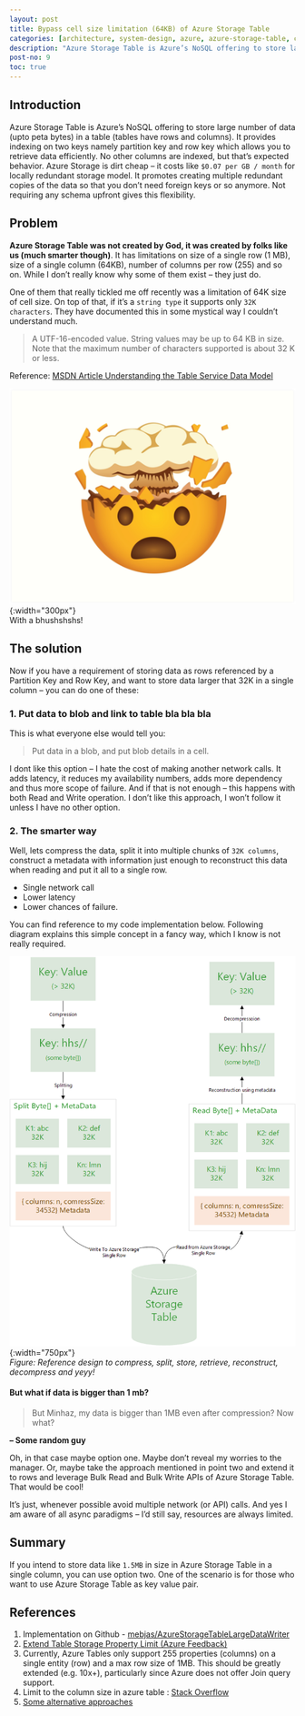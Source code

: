```yaml
---
layout: post
title: Bypass cell size limitation (64KB) of Azure Storage Table
categories: [architecture, system-design, azure, azure-storage-table, compression, distributed-systems, microsoft, open-source, cloud]
description: "Azure Storage Table is Azure’s NoSQL offering to store large number of data (upto peta bytes) in a table (tables have rows and columns). It provides indexing on two keys namely partition key and row key which allows you to retrieve data efficiently. No other columns are indexed, but that’s expected behavior. It has limitations on size of a single row (1 MB), size of a single column (64KB), number of columns per row (255) and so on. While I don’t really know why some of them exist – they just do. In this article <b>I have proposed a naughty but elegant</b> way of bypassing this issue. "
post-no: 9
toc: true
---
```

## Introduction
Azure Storage Table is Azure’s NoSQL offering to store large number of data (upto peta bytes) in a table (tables have rows and columns). It provides indexing on two keys namely partition key and row key which allows you to retrieve data efficiently. No other columns are indexed, but that’s expected behavior. Azure Storage is dirt cheap – it costs like `$0.07 per GB / month` for locally redundant storage model. It promotes creating multiple redundant copies of the data so that you don’t need foreign keys or so anymore. Not requiring any schema upfront gives this flexibility.

## Problem
**Azure Storage Table was not created by God, it was created by folks like us (much smarter though)**. It has limitations on size of a single row (1 MB), size of a single column (64KB), number of columns per row (255) and so on. While I don’t really know why some of them exist – they just do.

One of them that really tickled me off recently was a limitation of 64K size of cell size. On top of that, if it’s a `string type` it supports only `32K characters`.  They have documented this in some mystical way I couldn’t understand much. 

> A UTF-16-encoded value. String values may be up to 64 KB in size. Note that the maximum number of characters supported is about 32 K or less.

Reference: [MSDN Article  Understanding the Table Service Data Model](https://docs.microsoft.com/en-us/rest/api/storageservices/Understanding-the-Table-Service-Data-Model?redirectedfrom=MSDN#tables-entities-and-properties)

![](../images/post9_image2.png){:width="300px"}<br>
With a bhushshshs!

## The solution
Now if you have a requirement of storing data as rows referenced by a Partition Key and Row Key, and want to store data larger that 32K in a single column – you can do one of these:

### 1. Put data to blob and link to table bla bla bla
This is what everyone else would tell you:
> Put data in a blob, and put blob details in a cell.

I dont like this option – I hate the cost of making another network calls. It adds latency, it reduces my availability numbers, adds more dependency and thus more scope of failure. And if that is not enough – this happens with both Read and Write operation. I don’t like this approach, I won’t follow it unless I have no other option.

### 2. The smarter way
Well, lets compress the data, split it into multiple chunks of `32K columns`, construct a metadata with information just enough to reconstruct this data when reading and put it all to a single row. 
 - Single network call
 - Lower latency
 - Lower chances of failure. 
 
You can find reference to my code implementation below. Following diagram explains this simple concept in a fancy way, which I know is not really required.

![reference desing](../images/post9_image1.png){:width="750px"}<br>
<span class="image-caption">_Figure: Reference design to compress, split, store, retrieve, reconstruct, decompress and yeyy!_</span>

#### But what if data is bigger than 1 mb?
> But Minhaz, my data is bigger than 1MB even after compression? Now what?

**– Some random guy**

Oh, in that case maybe option one. Maybe don’t reveal my worries to the manager. Or, maybe take the approach mentioned in point two and extend it to rows and leverage Bulk Read and Bulk Write APIs of Azure Storage Table. That would be cool!

It’s just, whenever possible avoid multiple network (or API) calls. And yes I am aware of all async paradigms – I’d still say, resources are always limited. 

## Summary
If you intend to store data like `1.5MB` in size in Azure Storage Table in a single column, you can use option two. One of the scenario is for those who want to use Azure Storage Table as key value pair.

## References
1. Implementation on 
Github - [mebjas/AzureStorageTableLargeDataWriter](https://github.com/mebjas/AzureStorageTableLargeDataWriter/blob/master/AzureStorageTableLargeDataWriter/StorageTableWriter.cs)
2. [Extend Table Storage Property Limit (Azure Feedback)](https://feedback.azure.com/forums/217298-storage/suggestions/1623951-extend-table-storage-property-limit)
3. Currently, Azure Tables only support 255 properties (columns) on a single entity (row) and a max row size of 1MB. This should be greatly extended (e.g. 10x+), particularly since Azure does not offer Join query support.
4. Limit to the column size in azure table : [Stack Overflow](https://stackoverflow.com/questions/44840195/limit-to-the-column-size-in-azure-table)
5. [Some alternative approaches](https://medium.com/@madhufuture/azure-table-storage-column-size-limitations-and-alternative-approach-for-storing-large-data-9279eb301c7b)